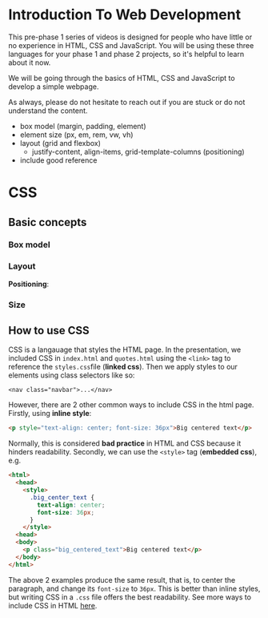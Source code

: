 # Introduction To Web Development
This pre-phase 1 series of videos is designed for people who have little or no experience in HTML, CSS and JavaScript. You will be using these three languages for your phase 1 and phase 2 projects, so it's helpful to learn about it now.

We will be going through the basics of HTML, CSS and JavaScript to develop a simple webpage.

As always, please do not hesitate to reach out if you are stuck or do not understand the content.

- box model (margin, padding, element)
- element size (px, em, rem, vw, vh)
- layout (grid and flexbox)
	- justify-content, align-items, grid-template-columns (positioning)
- include good reference

# CSS
## Basic concepts

### Box model

### Layout
**Positioning**:

### Size

## How to use CSS
CSS is a langauage that styles the HTML page. In the presentation, we included CSS in `index.html` and `quotes.html` using the `<link>` tag to reference the `styles.css`file (**linked css**). Then we apply styles to our elements using class selectors like so:
```
<nav class="navbar">...</nav>
```

However, there are 2 other common ways to include CSS in the html page. Firstly, using **inline style**:
```html
<p style="text-align: center; font-size: 36px">Big centered text</p>
```
Normally, this is considered **bad practice** in HTML and CSS because it hinders readability. Secondly, we can use the `<style>` tag (**embedded css**), e.g.
```html
<html>
  <head>
    <style>
      .big_center_text {
        text-align: center;
	    font-size: 36px;
	  }
    </style>
  <head>
  <body>
    <p class="big_centered_text">Big centered text</p>
  </body>
</html>
```
The above 2 examples produce the same result, that is, to center the paragraph, and change its `font-size` to `36px`. This is better than inline styles, but writing CSS in a `.css` file offers the best readability. See more ways to include CSS in HTML [here](https://ryanstutorials.net/css-tutorial/css-including.php).
